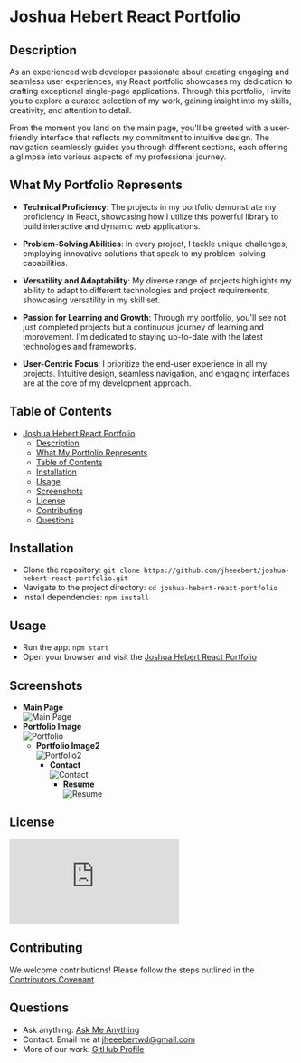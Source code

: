 # Joshua Hebert React Portfolio

## Description

As an experienced web developer passionate about creating engaging and seamless user experiences, my React portfolio showcases my dedication to crafting exceptional single-page applications. Through this portfolio, I invite you to explore a curated selection of my work, gaining insight into my skills, creativity, and attention to detail.

From the moment you land on the main page, you'll be greeted with a user-friendly interface that reflects my commitment to intuitive design. The navigation seamlessly guides you through different sections, each offering a glimpse into various aspects of my professional journey.

## What My Portfolio Represents

- **Technical Proficiency**: The projects in my portfolio demonstrate my proficiency in React, showcasing how I utilize this powerful library to build interactive and dynamic web applications.

- **Problem-Solving Abilities**: In every project, I tackle unique challenges, employing innovative solutions that speak to my problem-solving capabilities.

- **Versatility and Adaptability**: My diverse range of projects highlights my ability to adapt to different technologies and project requirements, showcasing versatility in my skill set.

- **Passion for Learning and Growth**: Through my portfolio, you'll see not just completed projects but a continuous journey of learning and improvement. I'm dedicated to staying up-to-date with the latest technologies and frameworks.

- **User-Centric Focus**: I prioritize the end-user experience in all my projects. Intuitive design, seamless navigation, and engaging interfaces are at the core of my development approach.

## Table of Contents

- [Joshua Hebert React Portfolio](#joshua-hebert-react-portfolio)
  - [Description](#description)
  - [What My Portfolio Represents](#what-my-portfolio-represents)
  - [Table of Contents](#table-of-contents)
  - [Installation](#installation)
  - [Usage](#usage)
  - [Screenshots](#screenshots)
  - [License](#license)
  - [Contributing](#contributing)
  - [Questions](#questions)

## Installation

- Clone the repository: `git clone https://github.com/jheeebert/joshua-hebert-react-portfolio.git`
- Navigate to the project directory: `cd joshua-hebert-react-portfolio`
- Install dependencies: `npm install`

## Usage

- Run the app: `npm start`
- Open your browser and visit the [Joshua Hebert React Portfolio](https://jheeebert.github.io/joshua-hebert-react-portfolio/)

## Screenshots

- **Main Page** <br>
  ![Main Page](./screenshots/mainPage.png)
- **Portfolio Image** <br>
  ![Portfolio](./screenshots/portfolioImage.png)
  - **Portfolio Image2** <br>
  ![Portfolio2](./screenshots/portfolioImage2.png)
    - **Contact** <br>
  ![Contact](./screenshots/contactImage.png)
      - **Resume** <br>
  ![Resume](./screenshots/resumeImage.png)

## License

[![GitHub license](https://badgen.net/github/license/Naereen/Strapdown.js)](https://github.com/Naereen/StrapDown.js/blob/master/LICENSE)

## Contributing

We welcome contributions! Please follow the steps outlined in the [Contributors Covenant](https://www.contributor-covenant.org/).

## Questions

- Ask anything: [Ask Me Anything](https://GitHub.com/jheeebert/joshua-hebert-react-portfolio)
- Contact: Email me at jheeebertwd@gmail.com
- More of our work: [GitHub Profile](https://github.com/jheeebert/)
